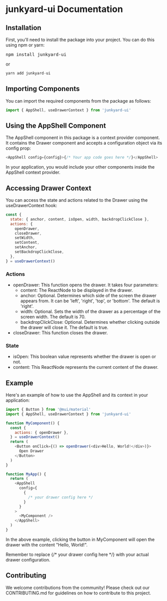 <h1>junkyard-ui Documentation</h1> 
<h2>Installation</h2> 
<p>First, you'll need to install the package into your project. You can do this using npm or yarn:</p>

<pre>
npm install junkyard-ui
</pre>

or

```javascript
yarn add junkyard-ui
```

<h2>Importing Components</h2> 
<p>You can import the required components from the package as follows:</p>

```javascript
import { AppShell, useDrawerContext } from 'junkyard-ui'
```

<h2>Using the AppShell Component</h2> 
<p>The AppShell component in this package is a context provider component. It contains the Drawer component and accepts a configuration object via its config prop:</p>

```javascript
<AppShell config={config}>{/* Your app code goes here */}</AppShell>
```

<p>In your application, you would include your other components inside the AppShell context provider.</p>

<h2>Accessing Drawer Context</h2> 
<p>You can access the state and actions related to the Drawer using the useDrawerContext hook:</p>

```javascript
const {
  state: { anchor, content, isOpen, width, backdropClickClose },
  actions: {
    openDrawer,
    closeDrawer,
    setWidth,
    setContent,
    setAnchor,
    setBackdropClickClose,
  },
} = useDrawerContext()
```

<h3>Actions</h3> 
<ul> 
  <li>openDrawer: This function opens the drawer. It takes four parameters: 
    <ul> 
      <li>content: The ReactNode to be displayed in the drawer.</li> 
      <li>anchor: Optional. Determines which side of the screen the drawer appears from. It can be 'left', 'right', 'top', or 'bottom'. The default is 'right'.</li> 
      <li>width: Optional. Sets the width of the drawer as a percentage of the screen width. The default is 70.</li> 
      <li>backdropClickClose: Optional. Determines whether clicking outside the drawer will close it. The default is true.</li> 
    </ul> 
  </li> 
  <li>closeDrawer: This function closes the drawer.</li> 
</ul>

<h3>State</h3> 
<ul> 
  <li>isOpen: This boolean value represents whether the drawer is open or not.</li> 
  <li>content: This ReactNode represents the current content of the drawer.</li> 
</ul>

<h2>Example</h2> 
<p>Here's an example of how to use the AppShell and its context in your application:</p>

```javascript
import { Button } from '@mui/material'
import { AppShell, useDrawerContext } from 'junkyard-ui'

function MyComponent() {
  const {
    actions: { openDrawer },
  } = useDrawerContext()
  return (
    <Button onClick={() => openDrawer(<div>Hello, World!</div>)}>
      Open Drawer
    </Button>
  )
}

function MyApp() {
  return (
    <AppShell
      config={
        {
          /* your drawer config here */
        }
      }
    >
      <MyComponent />
    </AppShell>
  )
}
```

<p>In the above example, clicking the button in MyComponent will open the drawer with the content "Hello, World!".</p> 
<p>Remember to replace {/* your drawer config here */} with your actual drawer configuration.</p>

<h2>Contributing</h2> 
<p>We welcome contributions from the community! Please check out our CONTRIBUTING.md for guidelines on how to contribute to this project.</p>
